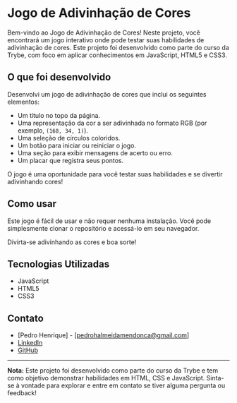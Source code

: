 # Jogo de Adivinhação de Cores

Bem-vindo ao Jogo de Adivinhação de Cores! Neste projeto, você encontrará um jogo interativo onde pode testar suas habilidades de adivinhação de cores. Este projeto foi desenvolvido como parte do curso da Trybe, com foco em aplicar conhecimentos em JavaScript, HTML5 e CSS3.

## O que foi desenvolvido

Desenvolvi um jogo de adivinhação de cores que inclui os seguintes elementos:

- Um título no topo da página.
- Uma representação da cor a ser adivinhada no formato RGB (por exemplo, `(168, 34, 1)`).
- Uma seleção de círculos coloridos.
- Um botão para iniciar ou reiniciar o jogo.
- Uma seção para exibir mensagens de acerto ou erro.
- Um placar que registra seus pontos.

O jogo é uma oportunidade para você testar suas habilidades e se divertir adivinhando cores!

## Como usar

Este jogo é fácil de usar e não requer nenhuma instalação. Você pode simplesmente clonar o repositório e acessá-lo em seu navegador. 

Divirta-se adivinhando as cores e boa sorte!

## Tecnologias Utilizadas

- JavaScript
- HTML5
- CSS3

## Contato

- [Pedro Henrique] - [pedrohalmeidamendonca@gmail.com]
- [LinkedIn](https://www.linkedin.com/in/pedrohxiv/)
- [GitHub](https://github.com/pedrohxiv)

---

**Nota:** Este projeto foi desenvolvido como parte do curso da Trybe e tem como objetivo demonstrar habilidades em HTML, CSS e JavaScript. Sinta-se à vontade para explorar e entre em contato se tiver alguma pergunta ou feedback!
